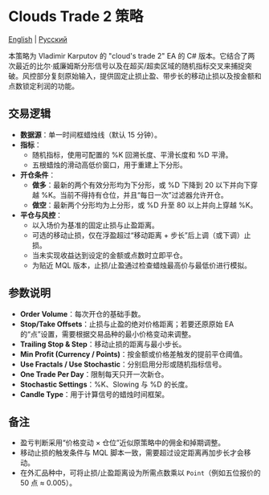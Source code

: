 # Clouds Trade 2 策略
[English](README.md) | [Русский](README_ru.md)

本策略为 Vladimir Karputov 的 "cloud's trade 2" EA 的 C# 版本。它结合了两次最近的比尔·威廉姆斯分形信号以及在超买/超卖区域的随机指标交叉来捕捉突破。风控部分复刻原始输入，提供固定止损止盈、带步长的移动止损以及按金额和点数锁定利润的功能。

## 交易逻辑

- **数据源**：单一时间框蜡烛线（默认 15 分钟）。
- **指标**：
  - 随机指标，使用可配置的 %K 回溯长度、平滑长度和 %D 平滑。
  - 五根蜡烛的滑动高低价窗口，用于重建上下分形。
- **开仓条件**：
  - **做多**：最新的两个有效分形均为下分形，或 %D 下降到 20 以下并向下穿越 %K。当前不得持有仓位，并且“每日一次”过滤器允许开仓。
  - **做空**：最新两个分形均为上分形，或 %D 升至 80 以上并向上穿越 %K。
- **平仓与风控**：
  - 以入场价为基准的固定止损与止盈距离。
  - 可选的移动止损，仅在浮盈超过“移动距离 + 步长”后上调（或下调）止损。
  - 当未实现收益达到设定的金额或点数时立即平仓。
  - 为贴近 MQL 版本，止损/止盈通过检查蜡烛最高价与最低价进行模拟。

## 参数说明

- **Order Volume**：每次开仓的基础手数。
- **Stop/Take Offsets**：止损与止盈的绝对价格距离；若要还原原始 EA 的“点”设置，需要根据交易品种的最小价格变动来调整。
- **Trailing Stop & Step**：移动止损的距离与最小步长。
- **Min Profit (Currency / Points)**：按金额或价格差触发的提前平仓阈值。
- **Use Fractals / Use Stochastic**：分别启用分形或随机指标信号。
- **One Trade Per Day**：限制每天只开一次新仓。
- **Stochastic Settings**：%K、Slowing 与 %D 的长度。
- **Candle Type**：用于计算信号的蜡烛时间框架。

## 备注

- 盈亏判断采用“价格变动 × 仓位”近似原策略中的佣金和掉期调整。
- 移动止损的触发条件与 MQL 脚本一致，需要超过设定距离再加步长才会移动。
- 在外汇品种中，可将止损/止盈距离设为所需点数乘以 `Point`（例如五位报价的 50 点 ≈ 0.005）。
